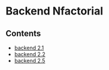 # Backend Nfactorial

## Contents
- [backend 2.1](./backend2.1/README.md)
- [backend 2.2](./backend2.2/README.md)
- [backend 2.5](./backend2.5/README.md)
